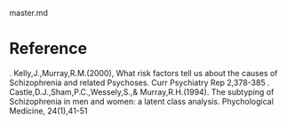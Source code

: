 master.md
# Reference
. Kelly,J.,Murray,R.M.(2000), What risk factors tell us about the causes of Schizophrenia and related Psychoses. Curr Psychiatry Rep 2,378-385
. Castle,D.J.,Sham,P.C.,Wessely,S.,& Murray,R.H.(1994). The subtyping of Schizophrenia in men and women: a latent class analysis. Phychological Medicine, 24(1),41-51
